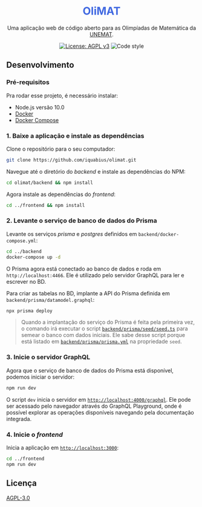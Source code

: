 <h1 align="center" style="color:RoyalBlue">OliMAT</h1>

<div align="center">

Uma aplicação web de código aberto para as Olimpíadas de Matemática da [UNEMAT](http://portal.unemat.br).

[![License: AGPL v3](https://img.shields.io/badge/License-AGPL%20v3-brightgreen.svg)](https://www.gnu.org/licenses/agpl-3.0)
![Code style](https://img.shields.io/badge/code_style-prettier-ff69b4.svg)

</div>

## Desenvolvimento

### Pré-requisitos

Pra rodar esse projeto, é necessário instalar:

- Node.js versão 10.0
- [Docker](https://docs.docker.com/install/)
- [Docker Compose](https://docs.docker.com/compose/)

### 1. Baixe a aplicação e instale as dependências

Clone o repositório para o seu computador:

```bash
git clone https://github.com/iquabius/olimat.git
```

Navegue até o diretório do *backend* e instale as dependências do NPM:

```bash
cd olimat/backend && npm install
```

Agora instale as dependências do *frontend*:

```bash
cd ../frontend && npm install
```

### 2. Levante o serviço de banco de dados do Prisma

Levante os serviços *prisma* e *postgres* definidos em `backend/docker-compose.yml`:

```bash
cd ../backend
docker-compose up -d
```

O Prisma agora está conectado ao banco de dados e roda em `http://localhost:4466`.
Ele é utilizado pelo servidor GraphQL para ler e escrever no BD.

Para criar as tabelas no BD, implante a API do Prisma definida em `backend/prisma/datamodel.graphql`:

```bash
npx prisma deploy
```

> Quando a implantação do serviço do Prisma é feita pela primeira vez, o comando irá executar o script [`backend/prisma/seed/seed.ts`](backend/prisma/seed/seed.ts) para semear o banco com dados iniciais. Ele sabe desse script porque está listado em [`backend/prisma/prisma.yml`](backend/prisma/prisma.yml) na propriedade `seed`.

### 3. Inicie o servidor GraphQL

Agora que o serviço de banco de dados do Prisma está disponível, podemos iniciar
o servidor:

```bash
npm run dev
```

O script `dev` inicia o servidor em [`http://localhost:4000/graphql`](http://localhost:4000/graphql). Ele pode ser acessado pelo navegador através do GraphQL Playground, onde é possível explorar as operações disponíveis navegando pela documentação integrada.

### 4. Inicie o *frontend*

Inicia a aplicação em [`http://localhost:3000`](http://localhost:3000):

```bash
cd ../frontend
npm run dev
```

## Licença

[AGPL-3.0](./LICENSE)
